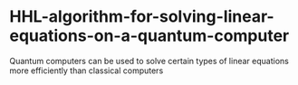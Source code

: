 # HHL-algorithm-for-solving-linear-equations-on-a-quantum-computer
Quantum computers can be used to solve certain types of linear equations more efficiently than classical computers
